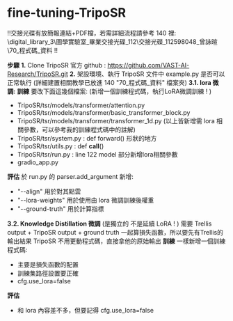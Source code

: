 # fine-tuning-TripoSR
‼️交接光碟有放簡報連結+PDF檔，若需詳細流程請參考 140 裡: \digital_library_3\圖學實驗室_畢業交接光碟_112\交接光碟_112598048_曾詠暄\70_程式碼_資料 ‼️

**步驟**
**1.** Clone TripoSR 官方 github : https://github.com/VAST-AI-Research/TripoSR.git
**2.** 架設環境、執行 TripoSR 文件中 example.py 是否可以正常執行 (詳細建置相關教學已放進 140 "70_程式碼_資料" 檔案夾)
**3.1. lora 微調:**
**訓練** 要改下面這幾個檔案: (新增一個訓練程式碼，執行LoRA微調訓練 ! )
- TripoSR/tsr/models/transformer/attention.py
- TripoSR/tsr/models/transformer/basic_transformer_block.py
- TripoSR/tsr/models/transformer/transformer_1d.py
(以上皆新增需 lora 相關參數，可以參考我的訓練程式碼中的註解)
- TripoSR/tsr/system.py : def forward() 形狀的地方 
- TripoSR/tsr/utils.py : def __call__()
- TripoSR/tsr/run.py : line 122 model 部分新增lora相關參數
- gradio_app.py
  
**評估** 於 run.py 的 parser.add_argument 新增:
- "--align" 用於對其點雲
- "--lora-weights" 用於使用由 lora 微調訓練後權重
- "--ground-truth" 用於計算指標

**3.2. Knowledge Distillation 微調** (是獨立的 不是延續 LoRA ! )
需要 Trellis output + TripoSR output + ground truth 一起算損失函數，所以要先有Trellis的輸出結果
TripoSR 不用更動程式碼，直接拿他的原始輸出
**訓練** 一樣新增一個訓練程式碼:
- 主要是損失函數的配置
- 訓練集路徑設置要正確
- cfg.use_lora=false
  
**評估** 
- 和 lora 內容差不多，但要記得 cfg.use_lora=false
